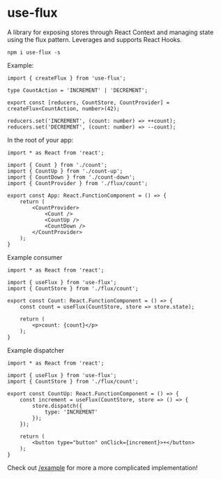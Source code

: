 # use-flux

A library for exposing stores through React Context and managing state using the flux pattern. Leverages and supports React Hooks.

`npm i use-flux -s`

Example:
```tsx
import { createFlux } from 'use-flux';

type CountAction = 'INCREMENT' | 'DECREMENT';

export const [reducers, CountStore, CountProvider] = createFlux<CountAction, number>(42);

reducers.set('INCREMENT', (count: number) => ++count);
reducers.set('DECREMENT', (count: number) => --count);
```

In the root of your app:
```tsx
import * as React from 'react';

import { Count } from './count';
import { CountUp } from './count-up';
import { CountDown } from './count-down';
import { CountProvider } from './flux/count';

export const App: React.FunctionComponent = () => {
	return (
		<CountProvider>
			<Count />
			<CountUp />
			<CountDown />
		</CountProvider>
	);
}
```

Example consumer
```tsx
import * as React from 'react';

import { useFlux } from 'use-flux';
import { CountStore } from './flux/count';

export const Count: React.FunctionComponent = () => {
	const count = useFlux(CountStore, store => store.state);

	return (
		<p>count: {count}</p>
	);
}
```

Example dispatcher
```tsx
import * as React from 'react';

import { useFlux } from 'use-flux';
import { CountStore } from './flux/count';

export const CountUp: React.FunctionComponent = () => {
	const increment = useFlux(CountStore, store => () => {
		store.dispatch({
			type: 'INCREMENT'
		});
	});

	return (
		<button type="button" onClick={increment}>+</button>
	);
}
```

Check out [/example](https://github.com/spencerudnick/use-flux/tree/master/example) for more a more complicated implementation!
